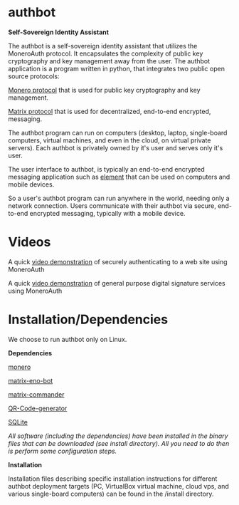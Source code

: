 # authbot
**Self-Sovereign Identity Assistant**

The authbot is a self-sovereign identity assistant that utilizes the MoneroAuth protocol. It encapsulates the complexity of public key cryptography and key management away from the user. The authbot application is a program written in python, that integrates two public open source protocols:

[Monero protocol](https://www.getmonero.org/) that is used for public key cryptography and key management.

[Matrix protocol](https://www.getmonero.org/) that is used for decentralized, end-to-end encrypted, messaging.

The authbot program can run on computers (desktop, laptop, single-board computers, virtual machines, and even in the cloud, on virtual private servers). Each authbot is privately owned by it's user and serves only it's user.

The user interface to authbot, is typically an end-to-end encrypted messaging application such as [element](https://element.io/) that can be used on computers and mobile devices.

So a user's authbot program can run anywhere in the world, needing only a network connection. Users communicate with their authbot via secure, end-to-end encrypted messaging, typically with a mobile device.

# Videos

A quick [video demonstration](https://moneroauth.org/videos/WebAuth-take2.m4v) of securely authenticating to a web site using MoneroAuth

A quick [video demonstration](https://moneroauth.org/videos/MoneroAuth-SignVerify-FinalCut.m4v) of general purpose digital signature services using MoneroAuth

# Installation/Dependencies

We choose to run authbot only on Linux.

**Dependencies**

[monero](https://github.com/monero-project/monero)

[matrix-eno-bot](https://github.com/8go/matrix-eno-bot)

[matrix-commander](https://github.com/8go/matrix-commander)

[QR-Code-generator](https://github.com/nayuki/QR-Code-generator)

[SQLite](https://sqlite.org/index.html)

*All software (including the dependencies) have been installed in the binary files that can be downloaded (see install directory). All you need to do then is perform some configuration steps.*

**Installation**

Installation files describing specific installation instructions for different authbot deployment targets (PC, VirtualBox virtual machine, cloud vps, and various single-board computers) can be found in the /install directory.
